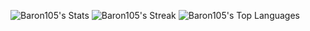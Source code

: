 ![Baron105's Stats](https://github-readme-stats.vercel.app/api?username=Baron105&theme=tokyonight&show_icons=true&hide_border=false&count_private=true)
![Baron105's Streak](https://github-readme-streak-stats.herokuapp.com/?user=Baron105&theme=tokyonight&hide_border=false)
![Baron105's Top Languages](https://github-readme-stats.vercel.app/api/top-langs/?username=Baron105&theme=tokyonight&show_icons=true&hide_border=false&layout=compact)
<!--[![An image of @baron105's Holopin badges, which is a link to view their full Holopin profile](https://holopin.me/baron105)](https://holopin.io/@baron105)-->

